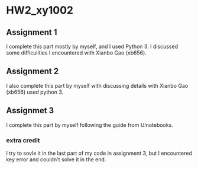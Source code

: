 # HW2_xy1002
## Assignment 1 
I complete this part mostly by myself, and I used Python 3. I discussed some difficulities I encountered with Xianbo Gao (xb656).
## Assignment 2
I also complete this part by myself with discussing details with Xianbo Gao (xb656) used python 3.
## Assignmet 3
I complete this part by myself following the guide from UInotebooks. 
### extra credit
I try to sovle it in the last part of my code in assignment 3, but I encountered key error and couldn't solve it in the end. 
